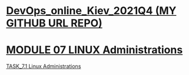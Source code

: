 
[DevOps_online_Kiev_2021Q4 (MY GITHUB URL REPO)](https://github.com/vasilkyiv/DevOps_online_Kiev_2021Q4.git)
=======================================

[MODULE 07 LINUX Administrations](https://github.com/vasilkyiv/DevOps_online_Kiev_2021Q4/tree/main/m5) 
===========================================================================

[TASK_7.1 Linux Administrations](https://github.com/vasilkyiv/DevOps_online_Kiev_2021Q4/tree/main/m7)
